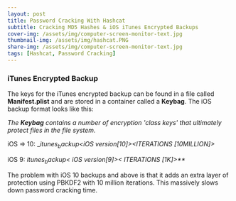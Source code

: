 ```yaml
---
layout: post
title: Password Cracking With Hashcat
subtitle: Cracking MD5 Hashes & iOS iTunes Encrypted Backups
cover-img: /assets/img/computer-screen-monitor-text.jpg
thumbnail-img: /assets/img/hashcat.PNG
share-img: /assets/img/computer-screen-monitor-text.jpg
tags: [Hashcat, Password Cracking]
---
```




### iTunes Encrypted Backup

The keys for the iTunes encrypted backup can be found in a file called **Manifest.plist** and are stored in a container called a **Keybag**. The iOS backup format looks like this:

_The **Keybag** contains a number of encryption 'class keys' that ultimately protect files in the file system._

iOS => 10:
_$itunes_backup$*<iOS version[10]>*<WPKY>*<ITERATIONS [10MILLION]>*<SALT>*<DPIC>*<DPSL>

iOS 9:
_$itunes_backup$*< iOS version[9]>*<WPKY>*< ITERATIONS [1K]>*<SALT>**_
  
The problem with iOS 10 backups and above is that it adds an extra layer of protection using PBKDF2 with 10 million iterations. This massively slows down password cracking time. 
